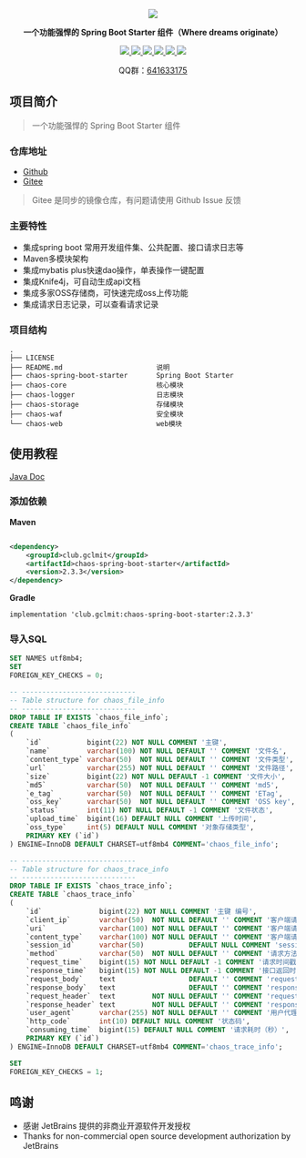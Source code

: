 <p align="center">
	<a href="https://github.com/gclm/chaos"><img src="https://cdn.jsdelivr.net/gh/gclm/images@master/20200414/1586827646660.png"></a>
</p>
<p align="center">
	<strong>一个功能强悍的 Spring Boot Starter 组件（Where dreams originate）</strong>
</p>
<p align="center">
	<a target="_blank" href="https://github.com/gclm/chaos/actions">
        <img src="https://github.com/gclm/chaos/actions/workflows/maven.yml/badge.svg" />
	</a>
    <a target="_blank" href="https://github.com/gclm/chaos/actions">
        <img src="https://github.com/gclm/chaos/actions/workflows/codeql-analysis.yml/badge.svg" />
	</a>
    <a href="https://www.codacy.com/gh/gclm/chaos/dashboard?utm_source=github.com&amp;utm_medium=referral&amp;utm_content=gclm/chaos&amp;utm_campaign=Badge_Grade">
        <img src="https://app.codacy.com/project/badge/Grade/f1c25e46f1924c14a1d41f3718223402"/>
    </a>
    <a target="_blank" href="https://search.maven.org/search?q=g:%20club.gclmit%20AND%20a:%20chaos-spring-boot-starter">
        <img src="https://img.shields.io/maven-central/v/club.gclmit/chaos-spring-boot-starter.svg?label=Maven%20Central" />
	</a>
	<a target="_blank" href="https://github.com/gclm/chaos/blob/master/LICENSE/">
        <img src="https://img.shields.io/:license-Apache2-blue.svg" />
	</a>
	<a target="_blank" href="https://www.oracle.com/technetwork/java/javase/downloads/index.html">
		<img src="https://img.shields.io/badge/JDK-11+-green.svg" />
	</a>

[comment]: <> (<a href="https://codecov.io/gh/gclm/chaos">)

[comment]: <> (<img src="https://codecov.io/gh/gclm/chaos/branch/master/graph/badge.svg" />)

[comment]: <> (</a> )

[comment]: <> (    <a href="https://travis-ci.com/gclm/chaos">)

[comment]: <> (        <img src="https://travis-ci.com/gclm/chaos.svg?branch=master" />)

[comment]: <> (    </a>)
</p>
<p align="center">
    QQ群：<a target="_blank" href="//shang.qq.com/wpa/qunwpa?idkey=4684b1c1194706adcc4ce7c9428935d31c0b2a86b51e96cb807fa30f94cebfde">641633175</a>
</p>

## 项目简介

> 一个功能强悍的 Spring Boot Starter 组件

### 仓库地址

- [Github](https://github.com/gclm/chaos.git)
- [Gitee](https://gitee.com/gclm/chaos)

> Gitee 是同步的镜像仓库，有问题请使用 Github Issue 反馈

### 主要特性

- 集成spring boot 常用开发组件集、公共配置、接口请求日志等
- Maven多模块架构
- 集成mybatis plus快速dao操作，单表操作一键配置
- 集成Knife4j，可自动生成api文档
- 集成多家OSS存储商，可快速完成oss上传功能
- 集成请求日志记录，可以查看请求记录

### 项目结构

```text
.
├── LICENSE
├── README.md                       说明
├── chaos-spring-boot-starter       Spring Boot Starter     
├── chaos-core                      核心模块
├── chaos-logger                    日志模块
├── chaos-storage                   存储模块
├── chaos-waf                       安全模块
└── chaos-web                       web模块
```

## 使用教程

[Java Doc](https://apidoc.gitee.com/gclm/chaos/)

### 添加依赖

**Maven**

```xml

<dependency>
    <groupId>club.gclmit</groupId>
    <artifactId>chaos-spring-boot-starter</artifactId>
    <version>2.3.3</version>
</dependency>
```

**Gradle**

```text
implementation 'club.gclmit:chaos-spring-boot-starter:2.3.3'
```

### 导入SQL

```sql
SET NAMES utf8mb4;
SET
FOREIGN_KEY_CHECKS = 0;

-- ----------------------------
-- Table structure for chaos_file_info
-- ----------------------------
DROP TABLE IF EXISTS `chaos_file_info`;
CREATE TABLE `chaos_file_info`
(
    `id`           bigint(22) NOT NULL COMMENT '主键',
    `name`         varchar(100) NOT NULL DEFAULT '' COMMENT '文件名',
    `content_type` varchar(50)  NOT NULL DEFAULT '' COMMENT '文件类型',
    `url`          varchar(255) NOT NULL DEFAULT '' COMMENT '文件路径',
    `size`         bigint(22) NOT NULL DEFAULT -1 COMMENT '文件大小',
    `md5`          varchar(50)  NOT NULL DEFAULT '' COMMENT 'md5',
    `e_tag`        varchar(50)  NOT NULL DEFAULT '' COMMENT 'ETag',
    `oss_key`      varchar(50)  NOT NULL DEFAULT '' COMMENT 'OSS key',
    `status`       int(11) NOT NULL DEFAULT -1 COMMENT '文件状态',
    `upload_time`  bigint(16) DEFAULT NULL COMMENT '上传时间',
    `oss_type`     int(5) DEFAULT NULL COMMENT '对象存储类型',
    PRIMARY KEY (`id`)
) ENGINE=InnoDB DEFAULT CHARSET=utf8mb4 COMMENT='chaos_file_info';

-- ----------------------------
-- Table structure for chaos_trace_info
-- ----------------------------
DROP TABLE IF EXISTS `chaos_trace_info`;
CREATE TABLE `chaos_trace_info`
(
    `id`              bigint(22) NOT NULL COMMENT '主键 编号',
    `client_ip`       varchar(50)  NOT NULL DEFAULT '' COMMENT '客户端请求ip',
    `uri`             varchar(100) NOT NULL DEFAULT '' COMMENT '客户端请求的路径',
    `content_type`    varchar(100) NOT NULL DEFAULT '' COMMENT '客户端请求方式',
    `session_id`      varchar(50)           DEFAULT NULL COMMENT 'session ID',
    `method`          varchar(50)  NOT NULL DEFAULT '' COMMENT '请求方法类型: restful 风格',
    `request_time`    bigint(15) NOT NULL DEFAULT -1 COMMENT '请求时间戳（秒）',
    `response_time`   bigint(15) NOT NULL DEFAULT -1 COMMENT '接口返回时间',
    `request_body`    text                  DEFAULT '' COMMENT 'requestBody',
    `response_body`   text                  DEFAULT '' COMMENT 'responseBody',
    `request_header`  text         NOT NULL DEFAULT '' COMMENT 'request 请求头',
    `response_header` text         NOT NULL DEFAULT '' COMMENT 'response 响应头',
    `user_agent`      varchar(255) NOT NULL DEFAULT '' COMMENT '用户代理',
    `http_code`       int(10) DEFAULT NULL COMMENT '状态码',
    `consuming_time`  bigint(15) DEFAULT NULL COMMENT '请求耗时（秒）',
    PRIMARY KEY (`id`)
) ENGINE=InnoDB DEFAULT CHARSET=utf8mb4 COMMENT='chaos_trace_info';

SET
FOREIGN_KEY_CHECKS = 1;
```

## 鸣谢

- 感谢 JetBrains 提供的非商业开源软件开发授权
- Thanks for non-commercial open source development authorization by JetBrains




